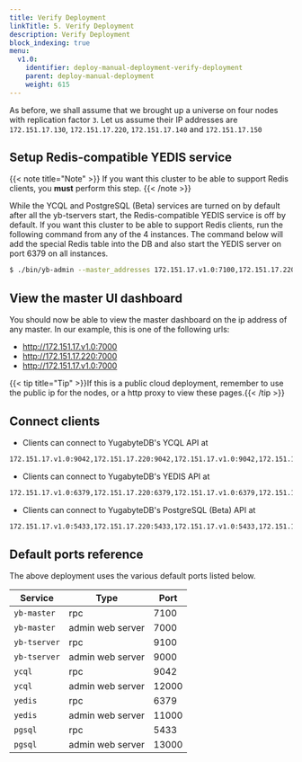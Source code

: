 ```yaml
---
title: Verify Deployment
linkTitle: 5. Verify Deployment
description: Verify Deployment
block_indexing: true
menu:
  v1.0:
    identifier: deploy-manual-deployment-verify-deployment
    parent: deploy-manual-deployment
    weight: 615
---
```


As before, we shall assume that we brought up a universe on four nodes with replication factor `3`. Let us assume their IP addresses are `172.151.17.130`, `172.151.17.220`, `172.151.17.140` and `172.151.17.150`


## Setup Redis-compatible YEDIS service

{{< note title="Note" >}}
If you want this cluster to be able to support Redis clients, you **must** perform this step.
{{< /note >}}

While the YCQL and PostgreSQL (Beta) services are turned on by default after all the yb-tservers start, the Redis-compatible YEDIS service is off by default. If you want this cluster to be able to support Redis clients, run the following command from any of the 4 instances. The command below will add the special Redis table into the DB and also start the YEDIS server on port 6379 on all instances.

```sh
$ ./bin/yb-admin --master_addresses 172.151.17.v1.0:7100,172.151.17.220:7100,172.151.17.v1.0:7100 setup_redis_table
```

## View the master UI dashboard

You should now be able to view the master dashboard on the ip address of any master. In our example, this is one of the following urls:

- http://172.151.17.v1.0:7000
- http://172.151.17.220:7000
- http://172.151.17.v1.0:7000

{{< tip title="Tip" >}}If this is a public cloud deployment, remember to use the public ip for the nodes, or a http proxy to view these pages.{{< /tip >}}<br>

## Connect clients

- Clients can connect to YugabyteDB's YCQL API at

```sh
172.151.17.v1.0:9042,172.151.17.220:9042,172.151.17.v1.0:9042,172.151.17.v1.0:9042
```

- Clients can connect to YugabyteDB's YEDIS API at

```sh
172.151.17.v1.0:6379,172.151.17.220:6379,172.151.17.v1.0:6379,172.151.17.v1.0:6379
```

- Clients can connect to YugabyteDB's PostgreSQL (Beta) API at

```sh
172.151.17.v1.0:5433,172.151.17.220:5433,172.151.17.v1.0:5433,172.151.17.v1.0:5433
```


## Default ports reference

The above deployment uses the various default ports listed below. 

Service | Type | Port 
--------|------| -------
`yb-master` | rpc | 7100
`yb-master` | admin web server | 7000
`yb-tserver` | rpc | 9100
`yb-tserver` | admin web server | 9000
`ycql` | rpc | 9042
`ycql` | admin web server | 12000
`yedis` | rpc | 6379
`yedis` | admin web server | 11000
`pgsql` | rpc | 5433
`pgsql` | admin web server | 13000
